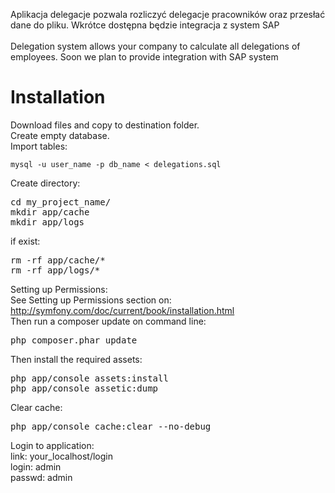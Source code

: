 Aplikacja delegacje pozwala rozliczyć delegacje pracowników oraz przesłać dane do pliku. Wkrótce dostępna będzie integracja z system SAP</br></br>
Delegation system allows your company to calculate all delegations of employees. Soon we plan to provide integration with SAP system

<h1>Installation</h1>

Download files and copy to destination folder.</br>
Create empty database.</br>
Import tables:</br>
<pre><code>mysql -u user_name -p db_name &lt; delegations.sql</code></pre>
Create directory:</br>
<pre>
cd my_project_name/
mkdir app/cache
mkdir app/logs</pre>
if exist:</br>
<pre>
rm -rf app/cache/*
rm -rf app/logs/*</pre>
Setting up Permissions:</br>
See Setting up Permissions section on:</br>
http://symfony.com/doc/current/book/installation.html</br>
Then run a composer update on command line:
<pre>php composer.phar update</pre>
Then install the required assets:
<pre>
php app/console assets:install
php app/console assetic:dump
</pre>
Clear cache:
<pre>php app/console cache:clear --no-debug</pre>
Login to application:</br>
link: your_localhost/login</br>
login: admin</br>
passwd: admin</br>
